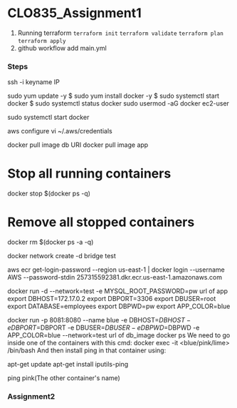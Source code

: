 # CLO835_Assignment1

1. Running terraform
   `terraform init`
   `terraform validate`
   `terraform plan`
   `terraform apply`
3. github workflow add main.yml
### Steps
 ssh -i keyname IP

sudo yum update -y
$ sudo yum install docker -y
$ sudo systemctl start docker
$ sudo systemctl status docker
sudo usermod -aG docker ec2-user

sudo systemctl start docker

aws configure
vi ~/.aws/credentials

docker pull image db URI
docker pull image app

# Stop all running containers
docker stop $(docker ps -q)

# Remove all stopped containers
docker rm $(docker ps -a -q)

docker network create  -d bridge test 


aws ecr get-login-password --region us-east-1 | docker login --username AWS --password-stdin 257315592381.dkr.ecr.us-east-1.amazonaws.com

docker run -d --network=test -e MYSQL_ROOT_PASSWORD=pw url of app
export DBHOST=172.17.0.2
export DBPORT=3306
export DBUSER=root
export DATABASE=employees
export DBPWD=pw
export APP_COLOR=blue

  docker run -p 8081:8080 --name blue -e DBHOST=$DBHOST -e DBPORT=$DBPORT -e DBUSER=$DBUSER -e DBPWD=$DBPWD -e APP_COLOR=blue --network=test url of db_image
docker ps
We need to go inside one of the containers with this cmd:
docker exec -it <blue/pink/lime> /bin/bash
 And then install ping in that container using:

apt-get update
apt-get install iputils-ping

ping pink(The other container's name)

### Assignment2
